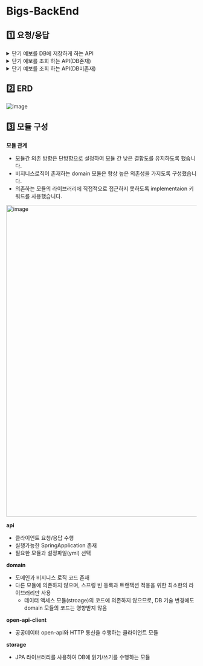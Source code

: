 # Bigs-BackEnd

## 1️⃣ 요청/응답
<details>
<summary>단기 예보를 DB에 저장하게 하는 API</summary>

**요청**
```
GET http://localhost:8080/api/v1/weather-forecasts?nx=62&ny=130&baseDate=20240507&baseTime=0500
```

**응답**
```
HTTP/1.1 201 
Location: http://localhost:8080/api/v1/weather-forecasts?nx=62&ny=130&baseDate=20240507&baseTime=0500
Content-Type: application/json

{
  "status": 201,
  "data": {
    "nx": 62,
    "ny": 130,
    "baseDate": "20240507",
    "baseTime": "0500"
  },
  "serverDateTime": "2024-05-07T14:46:37"
}
```
</details>
<details>
<summary>단기 예보를 조회 하는 API(DB존재)</summary>

**요청**
```
GET http://localhost:8080/api/v1/weather-forecasts?nx=62&ny=130&baseDate=20240507&baseTime=0500
```
**응답**
```
HTTP/1.1 200 
Content-Type: application/json

{
  "status": 200,
  "data": {
    "weatherForecast": {
      "weatherForecastIdentifier": {
        "nx": "62",
        "ny": "130",
        "baseDate": "20240507",
        "baseTime": "0500"
      },
      "weatherForecastContents": [
        {
          "fcstDate": "20240507",
          "fcstTime": "0600",
          "category": "TMP",
          "fcstValue": "13"
        },
        {
          "fcstDate": "20240507",
          "fcstTime": "0600",
          "category": "UUU",
          "fcstValue": "-1.1"
        },
        {
          "fcstDate": "20240507",
          "fcstTime": "0600",
          "category": "VVV",
          "fcstValue": "-0.3"
        }...
      ]
    }
  },
  "serverDateTime": "2024-05-07T14:49:27"
```
</details>
<details>
<summary>단기 예보를 조회 하는 API(DB미존재)</summary>

**요청**
```
GET http://localhost:8080/api/v1/weather-forecasts?nx=62&ny=130&baseDate=20240507&baseTime=0500
```
**응답**
```
HTTP/1.1 204

<Response body is empty>
```
</details>






## 2️⃣ ERD
![image](https://github.com/legowww/Bigs-BackEnd/assets/70372188/10b00e85-c5e6-4a4e-a1d6-8b8de8e665f3)

## 3️⃣ 모듈 구성
**모듈 관계**
- 모듈간 의존 방향은 단방향으로 설정하여 모듈 간 낮은 결합도를 유지하도록 했습니다. 
- 비지니스로직이 존재하는 domain 모듈은 항상 높은 의존성을 가지도록 구성했습니다.
- 의존하는 모듈의 라이브러리에 직접적으로 접근하지 못하도록 implementaion 키워드를 사용했습니다. 
<img width="823" alt="image" src="https://github.com/legowww/Bigs-BackEnd/assets/70372188/0b9ddb44-019b-4485-a070-f629f0d8e727">


**api**
- 클라이언트 요청/응답 수행
- 실행가능한 SpringApplication 존재 
- 필요한 모듈과 설정파일(yml) 선택

**domain**
- 도메인과 비지니스 로직 코드 존재
- 다른 모듈에 의존하지 않으며, 스프링 빈 등록과 트랜잭션 적용을 위한 최소한의 라이브러리만 사용
  - 데이터 액세스 모듈(stroage)의 코드에 의존하지 않으므로, DB 기술 변경에도 domain 모듈의 코드는 영향받지 않음

**open-api-client**
- 공공데이터 open-api와 HTTP 통신을 수행하는 클라이언트 모듈

**storage**
- JPA 라이브러리를 사용하여 DB에 읽기/쓰기를 수행하는 모듈

